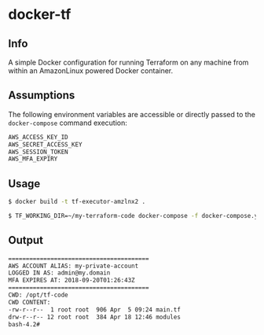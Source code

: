 # docker-tf

**Info**
------
A simple Docker configuration for running Terraform on any machine from within an AmazonLinux powered Docker container.

**Assumptions**
------
The following environment variables are accessible or directly passed to the `docker-compose` command execution:
```bash
AWS_ACCESS_KEY_ID
AWS_SECRET_ACCESS_KEY
AWS_SESSION_TOKEN
AWS_MFA_EXPIRY
```

**Usage**
------
```bash
$ docker build -t tf-executor-amzlnx2 .

$ TF_WORKING_DIR=~/my-terraform-code docker-compose -f docker-compose.yaml run tf-bash
```

**Output**
------
```bash
========================================
AWS ACCOUNT ALIAS: my-private-account
LOGGED IN AS: admin@my.domain
MFA EXPIRES AT: 2018-09-20T01:26:43Z
========================================
CWD: /opt/tf-code
CWD CONTENT:
-rw-r--r--  1 root root  906 Apr  5 09:24 main.tf
drw-r--r-- 12 root root  384 Apr 18 12:46 modules
bash-4.2#
```
